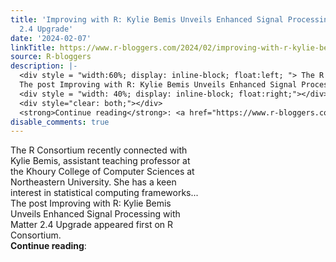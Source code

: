 ```yaml
---
title: 'Improving with R: Kylie Bemis Unveils Enhanced Signal Processing with Matter
  2.4 Upgrade'
date: '2024-02-07'
linkTitle: https://www.r-bloggers.com/2024/02/improving-with-r-kylie-bemis-unveils-enhanced-signal-processing-with-matter-2-4-upgrade/
source: R-bloggers
description: |-
  <div style = "width:60%; display: inline-block; float:left; "> The R Consortium recently connected with Kylie Bemis, assistant teaching professor at the Khoury College of Computer Sciences at Northeastern University. She has a keen interest in statistical computing frameworks...<br />
  The post Improving with R: Kylie Bemis Unveils Enhanced Signal Processing with Matter 2.4 Upgrade appeared first on R Consortium.</div>
  <div style = "width: 40%; display: inline-block; float:right;"></div>
  <div style="clear: both;"></div>
  <strong>Continue reading</strong>: <a href="https://www.r-bloggers.com/2024/02 ...
disable_comments: true
---
```

<div style = "width:60%; display: inline-block; float:left; "> The R Consortium recently connected with Kylie Bemis, assistant teaching professor at the Khoury College of Computer Sciences at Northeastern University. She has a keen interest in statistical computing frameworks...<br />
The post Improving with R: Kylie Bemis Unveils Enhanced Signal Processing with Matter 2.4 Upgrade appeared first on R Consortium.</div>
<div style = "width: 40%; display: inline-block; float:right;"></div>
<div style="clear: both;"></div>
<strong>Continue reading</strong>: <a href="https://www.r-bloggers.com/2024/02 ...
